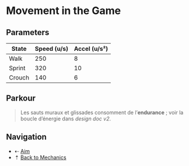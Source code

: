 <!-- id:"movement" title:"Movement in the game" -->
# Movement in the Game

## Parameters
| State | Speed (u/s) | Accel (u/s²) |
|-------|-------------|--------------|
| Walk  | 250         | 8            |
| Sprint| 320         | 10           |
| Crouch| 140         | 6            |

## Parkour
> Les sauts muraux et glissades consomment de l’**endurance** ; voir la boucle d’énergie dans _design doc v2_.

## Navigation
- ⇠ [Aim](#mechanics#aim)  
- ⇡ [Back to Mechanics](#mechanics)
